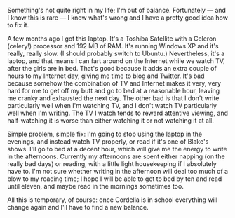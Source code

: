 <!--
.. title: Imbalance, Rebalance
.. date: 2009-04-22 14:24:24
.. author: Amy Brown
-->

Something's not quite right in my life; I'm out of balance.
Fortunately &mdash; and I know this is rare &mdash; I know what's wrong
and I have a pretty good idea how to fix it.

A few months ago I got this laptop. It's a Toshiba Satellite
with a Celeron (celery!) processor and 192 MB of RAM. It's
running Windows XP and it's really, really slow. (I should
probably switch to Ubuntu.)  Nevertheless,
it's a laptop, and that means I can fart around on the Internet
while we watch TV, after the girls are in
bed. That's good because it adds an extra couple of hours
to my Internet day, giving me time to blog and Twitter. It's
bad because somehow the combination of TV and Internet makes
it very, very hard for me to get off my butt and go to bed
at a reasonable hour, leaving me cranky and exhausted the 
next day.  The other bad is that I don't write
particularly well when I'm watching TV, and I don't watch
TV particularly well when I'm writing.  The TV I watch 
tends to reward attentive viewing, and half-watching it is
worse than either watching it or not watching it at all.

Simple problem, simple fix: I'm going to stop using the
laptop in the evenings, and instead watch TV properly, or 
read if it's one of Blake's shows.  I'll go to bed at a 
decent hour, which will give me the energy to write in the 
afternoons. Currently my afternoons are spent either
napping (on the really bad days) or reading, with a little
light housekeeping if I absolutely have to. I'm not sure
whether writing in the afternoon will deal too much of a
blow to my reading time; I hope I will be able to get to
bed by ten and read until eleven, and maybe read in the
mornings sometimes too.

All this is temporary, of course: once Cordelia is in 
school everything will change again and I'll have to find
a new balance.


